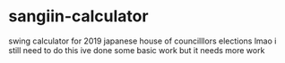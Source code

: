 # sangiin-calculator
swing calculator for 2019 japanese house of councilllors elections
lmao i still need to do this ive done some basic work but it needs more work
